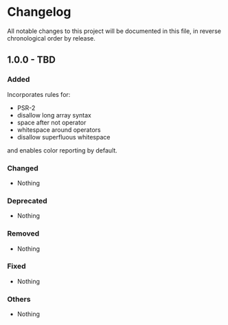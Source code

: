 # Changelog

All notable changes to this project will be documented in this file, in reverse chronological order by release.

## 1.0.0 - TBD

### Added

Incorporates rules for:

- PSR-2
- disallow long array syntax
- space after not operator
- whitespace around operators
- disallow superfluous whitespace

and enables color reporting by default.

### Changed

- Nothing

### Deprecated

- Nothing

### Removed

- Nothing

### Fixed

- Nothing

### Others

- Nothing
